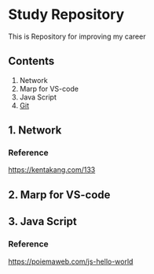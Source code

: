 # Study Repository

This is Repository for improving my career

## Contents
1. Network
2. Marp for VS-code
3. Java Script
4. [Git](./git/)

## 1. Network

### Reference
https://kentakang.com/133

## 2. Marp for VS-code

## 3. Java Script

### Reference
https://poiemaweb.com/js-hello-world
